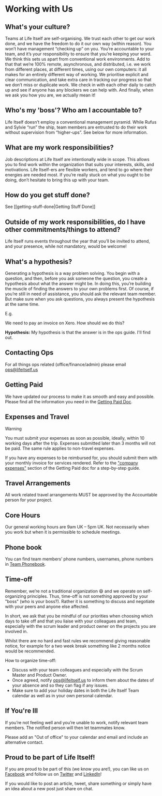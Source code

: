 # Working with Us

## What's your culture?

Teams at Life Itself are self-organising. We trust each other to get our work done, and we have the freedom to do it our own way (within reason). You won’t have management “checking up” on you. You’re accountable to your team, and it’s your responsibility to ensure that you’re keeping your word. We think this sets us apart from conventional work environments. Add to that that we’re 100% remote, asynchronous, and distributed, i.e. we work from different places, at different times, using our own computers: it all makes for an entirely different way of working. We prioritise explicit and clear communication, and take extra care in tracking our progress so that we don’t miss or duplicate work. We check in with each other daily to catch up and see if anyone has any blockers we can help with. And finally, when we ask you how you are, we actually mean it!

## Who's my 'boss'? Who am I accountable to? 

Life Itself doesn’t employ a conventional management pyramid. While Rufus and Sylvie “run” the ship, team members are entrusted to do their work without supervision from “higher-ups”. See below for more information.

## What are my work responsibilities? 

Job descriptions at Life Itself are intentionally wide in scope. This allows you to find work within the organization that suits your interests, skills, and motivations. Life Itself-ers are flexible workers, and tend to go where their energies are needed most. If you’re really stuck on what you ought to be doing, don’t hesitate to bring this up with your team. 

## How do you get stuff done?  

See [[getting-stuff-done|Getting Stuff Done]]

## Outside of my work responsibilities, do I have other commitments/things to attend? 

Life Itself runs events throughout the year that you’ll be invited to attend, and your presence, while not mandatory, would be welcome!

## What's a hypothesis? 

Generating a hypothesis is a way problem solving. You begin with a question, and then, before you ask someone the question, you create a hypothesis about what the answer might be. In doing this, you’re building the muscle of finding the answers to your own problems first. Of course, if you’re still in need of assistance, you should ask the relevant team member. But make sure when you ask questions, you always present the hypothesis at the same time.

E.g.

We need to pay an invoice on Xero. How should we do this?

**Hypothesis:** My hypothesis is that the answer is in the ops guide. I'll find out. 

## Contacting Ops

For all things ops related (office/finance/admin) please email ops@lifeitself.us

## Getting Paid

We have updated our process to make it as smooth and easy and possible. Please find all the information you need in the [Getting Paid Doc](https://docs.google.com/document/d/1e8ZRmp-VKd1D6RkFUOsYf2GSzI4XksyBjBiXKWfzBH0/edit).

## Expenses and Travel

> [!warning]
>
> You must submit your expenses as soon as possible, ideally, within 10 working days after the trip. Expenses submitted later than 3 months will not be paid. The same rule applies to non-travel expenses.

If you have any expenses to be reimbursed for, you should submit them with your monthly invoice for services rendered. Refer to the ["company expenses"](https://docs.google.com/document/d/1e8ZRmp-VKd1D6RkFUOsYf2GSzI4XksyBjBiXKWfzBH0/edit#heading=h.vjm5jslkozc) section of the Getting Paid doc for a step-by-step guide.

## Travel Arrangements

All work related travel arrangements MUST be approved by the Accountable person for your project.

## Core Hours

Our general working hours are 9am UK – 5pm UK. Not necessarily when you work but when it is permissible to schedule meetings.

## Phone book

You can find team members’ phone numbers, usernames, phone numbers in [Team Phonebook](https://docs.google.com/spreadsheets/d/1B-1PkWZZRrNJZMsfYaJwI07Aq8vtMmFG5cmcZNQ21EY/edit#gid=0).

## Time-off

Remember, we’re not a traditional organization 😄 and we operate on self-organizing principles. Thus, time-off is not something approved by your "boss" (who is your boss?). Rather it is something to discuss and negotiate with your peers and anyone else affected.

In short, we ask that you be mindful of our priorities when choosing which days to take off and that you liaise with your colleagues and team, especially with the scrum leader and product owner on the projects you are involved in.

Whilst there are no hard and fast rules we recommend giving reasonable notice, for example for a two week break something like 2 months notice would be recommended.

How to organize time-off:

* Discuss with your team colleagues and especially with the Scrum Master and Product Owner.
* Once agreed, notify ops@lifeitself.us to inform them about the dates of your absence and so they can flag if any issues.
* Make sure to add your holiday dates in both the Life Itself Team calendar as well as in your own personal calendar.

## If You're Ill

If you’re not feeling well and you’re unable to work, notify relevant team members. The notified person will then let teammates know.

Please add an "Out of office" to your calendar and email and include an alternative contact.

## Proud to be part of Life Itself!

If you are proud to be part of this (we know you are!), you can like us on [Facebook](https://www.facebook.com/forlifeitself/) and follow us on [Twitter](https://twitter.com/forlifeitself) and [LinkedIn](https://uk.linkedin.com/company/art-earth-tech-limited)!

If you would like to post an article, tweet, share something or simply have an idea about a new post just share on chat.